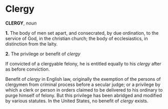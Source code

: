 # Clergy

**CLERGY**, _noun_

**1.** The body of men set apart, and consecrated, by due ordination, to the service of God, in the christian church; the body of ecclesiastics, in distinction from the laity.

**2.** The privilege or benefit of _clergy_

If convicted of a clergyable felony, he is entitled equally to his _clergy_ after as before conviction.

Benefit of _clergy_ in English law, originally the exemption of the persons of clergymen from criminal process before a secular judge; or a privilege by which a clerk or person in orders claimed to be delivered to his ordinary to purge himself of felony. But this privilege has been abridged and modified by various statutes. In the United States, no benefit of _clergy_ exists.